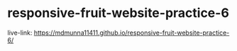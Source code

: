 # responsive-fruit-website-practice-6

live-link: https://mdmunna11411.github.io/responsive-fruit-website-practice-6/
